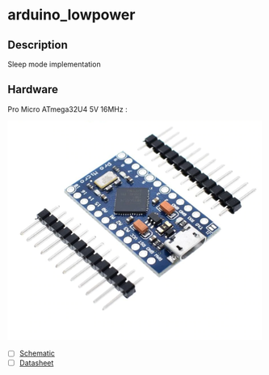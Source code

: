 # arduino_lowpower

## Description

Sleep mode implementation

## Hardware

Pro Micro ATmega32U4 5V 16MHz :

![im](im.png)

- [ ] [Schematic](https://www.kitronik.co.uk/pdf/46101_schematic.pdf)
- [ ] [Datasheet](https://www.microchip.com/wwwproducts/en/ATmega32u4)
